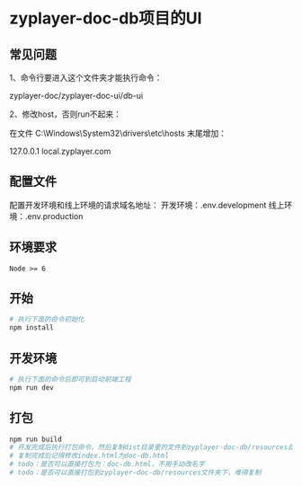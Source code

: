 # zyplayer-doc-db项目的UI

## 常见问题

1、命令行要进入这个文件夹才能执行命令：

zyplayer-doc/zyplayer-doc-ui/db-ui

2、修改host，否则run不起来：

在文件 C:\Windows\System32\drivers\etc\hosts 末尾增加：

127.0.0.1 local.zyplayer.com

## 配置文件

配置开发环境和线上环境的请求域名地址：
开发环境：.env.development
线上环境：.env.production

## 环境要求

`Node >= 6`

## 开始

``` bash
# 执行下面的命令初始化
npm install
```

## 开发环境

``` bash
# 执行下面的命令后即可到启动前端工程
npm run dev
```

## 打包

``` bash
npm run build
# 开发完成后执行打包命令，然后复制dist目录里的文件到zyplayer-doc-db/resources目录下
# 复制完成后记得修改index.html为doc-db.html
# todo：是否可以直接打包为：doc-db.html，不用手动改名字
# todo：是否可以直接打包到zyplayer-doc-db/resources文件夹下，难得复制
```
